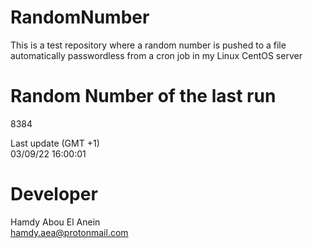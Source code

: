# RandomNumber    
This is a test repository where a random number is pushed to a file automatically passwordless from a cron job in my Linux CentOS server    
# Random Number of the last run   
8384
      
Last update (GMT +1)    
03/09/22 16:00:01
# Developer    
Hamdy Abou El Anein   
hamdy.aea@protonmail.com
